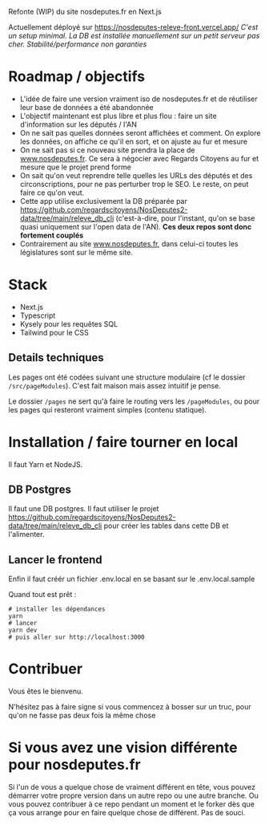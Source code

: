 Refonte (WIP) du site nosdeputes.fr en Next.js

Actuellement déployé sur https://nosdeputes-releve-front.vercel.app/ _C'est un setup minimal. La DB est installée manuellement sur un petit serveur pas cher. Stabilité/performance non garanties_

# Roadmap / objectifs

- L'idée de faire une version vraiment iso de nosdeputes.fr et de réutiliser leur base de données a été abandonnée
- L'objectif maintenant est plus libre et plus flou : faire un site d'information sur les députés / l'AN
- On ne sait pas quelles données seront affichées et comment. On explore les données, on affiche ce qu'il en sort, et on ajuste au fur et mesure
- On ne sait pas si ce nouveau site prendra la place de www.nosdeputes.fr. Ce sera à négocier avec Regards Citoyens au fur et mesure que le projet prend forme
- On sait qu'on veut reprendre telle quelles les URLs des députés et des circonscriptions, pour ne pas perturber trop le SEO. Le reste, on peut faire ce qu'on veut.
- Cette app utilise exclusivement la DB préparée par https://github.com/regardscitoyens/NosDeputes2-data/tree/main/releve_db_cli (c'est-à-dire, pour l'instant, qu'on se base quasi uniquement sur l'open data de l'AN). **Ces deux repos sont donc fortement couplés**
- Contrairement au site www.nosdeputes.fr, dans celui-ci toutes les législatures sont sur le même site.

# Stack

- Next.js
- Typescript
- Kysely pour les requêtes SQL
- Tailwind pour le CSS

## Details techniques

Les pages ont été codées suivant une structure modulaire (cf le dossier `/src/pageModules`). C'est fait maison mais assez intuitif je pense.

Le dossier `/pages` ne sert qu'à faire le routing vers les `/pageModules`, ou pour les pages qui resteront vraiment simples (contenu statique).

# Installation / faire tourner en local

Il faut Yarn et NodeJS.

## DB Postgres

Il faut une DB postgres.
Il faut utiliser le projet https://github.com/regardscitoyens/NosDeputes2-data/tree/main/releve_db_cli pour créer les tables dans cette DB et l'alimenter.

## Lancer le frontend

Enfin il faut créér un fichier .env.local en se basant sur le .env.local.sample

Quand tout est prêt :

    # installer les dépendances
    yarn
    # lancer
    yarn dev
    # puis aller sur http://localhost:3000

# Contribuer

Vous êtes le bienvenu.

N'hésitez pas à faire signe si vous commencez à bosser sur un truc, pour qu'on ne fasse pas deux fois la même chose

# Si vous avez une vision différente pour nosdeputes.fr

Si l'un de vous a quelque chose de vraiment différent en tête, vous pouvez démarrer votre propre version dans un autre repo ou une autre branche. Ou vous pouvez contribuer à ce repo pendant un moment et le forker dès que ça vous arrange pour en faire quelque chose de différent. Pas de souci.
